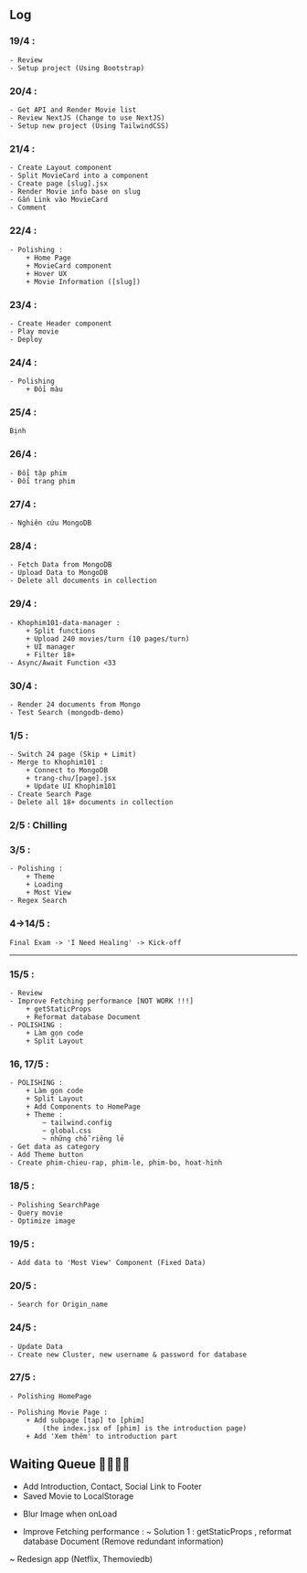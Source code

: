 ## Log
### 19/4 :
    - Review
    - Setup project (Using Bootstrap)

### 20/4 :
    - Get API and Render Movie list
    - Review NextJS (Change to use NextJS)
    - Setup new project (Using TailwindCSS)

### 21/4 :
    - Create Layout component
    - Split MovieCard into a component
    - Create page [slug].jsx
    - Render Movie info base on slug
    - Gắn Link vào MovieCard
    - Comment

### 22/4 :
    - Polishing :
        + Home Page
        + MovieCard component
        + Hover UX
        + Movie Information ([slug])
        
### 23/4 :
    - Create Header component
    - Play movie
    - Deploy

### 24/4 :
    - Polishing
        + Đổi màu

### 25/4 :
    Bịnh

### 26/4 :
    - Đổi tập phim
    - Đổi trang phim

### 27/4 :
    - Nghiên cứu MongoDB

### 28/4 :
    - Fetch Data from MongoDB
    - Upload Data to MongoDB
    - Delete all documents in collection

### 29/4 :
    - Khophim101-data-manager :
        + Split functions
        + Upload 240 movies/turn (10 pages/turn)
        + UI manager
        + Filter 18+
    - Async/Await Function <33

### 30/4 :
    - Render 24 documents from Mongo
    - Test Search (mongodb-demo)

### 1/5 :
    - Switch 24 page (Skip + Limit)
    - Merge to Khophim101 :
        + Connect to MongoDB
        + trang-chu/[page].jsx
        + Update UI Khophim101
    - Create Search Page
    - Delete all 18+ documents in collection

### 2/5 : Chilling

### 3/5 :
    - Polishing :
        + Theme
        + Loading
        + Most View
    - Regex Search

### 4->14/5 :
    Final Exam -> 'I Need Healing' -> Kick-off

---

### 15/5 :
    - Review
    - Improve Fetching performance [NOT WORK !!!]
        + getStaticProps
        + Reformat database Document
    - POLISHING :
        + Làm gọn code
        + Split Layout

### 16, 17/5 :
    - POLISHING :
        + Làm gọn code
        + Split Layout
        + Add Components to HomePage
        + Theme :
            ~ tailwind.config
            ~ global.css
            ~ những chỗ riêng lẻ
    - Get data as category
    - Add Theme button
    - Create phim-chieu-rap, phim-le, phim-bo, hoat-hinh

### 18/5 :
    - Polishing SearchPage
    - Query movie
    - Optimize image

### 19/5 :
    - Add data to 'Most View' Component (Fixed Data)

### 20/5 :
    - Search for Origin_name

### 24/5 :
    - Update Data
    - Create new Cluster, new username & password for database

### 27/5 :
    - Polishing HomePage

    - Polishing Movie Page :
        + Add subpage [tap] to [phim]
            (the index.jsx of [phim] is the introduction page)
        + Add 'Xem thêm' to introduction part


## Waiting Queue 🤌🤧🐢🥰
+ Add Introduction, Contact, Social Link to Footer
+ Saved Movie to LocalStorage
- Blur Image when onLoad
+ Improve Fetching performance :
    ~ Solution 1 : getStaticProps , reformat database Document (Remove redundant information)

~ Redesign app (Netflix, Themoviedb)